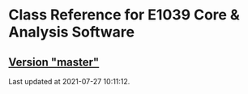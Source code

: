 # Class Reference for E1039 Core & Analysis Software
## [Version "master"](master/)
Last updated at 2021-07-27 10:11:12.
